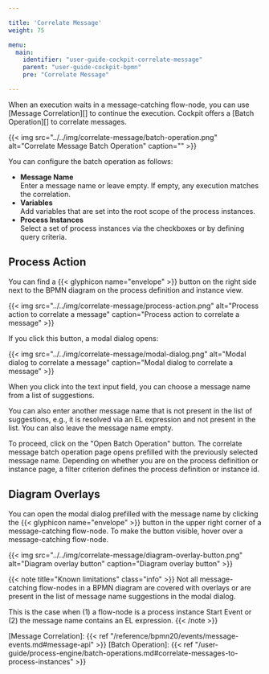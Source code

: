 ```yaml
---

title: 'Correlate Message'
weight: 75

menu:
  main:
    identifier: "user-guide-cockpit-correlate-message"
    parent: "user-guide-cockpit-bpmn"
    pre: "Correlate Message"

---
```


When an execution waits in a message-catching flow-node, you can use [Message Correlation][] to 
continue the execution. Cockpit offers a [Batch Operation][] to correlate messages.

{{< img src="../../img/correlate-message/batch-operation.png" alt="Correlate Message Batch Operation" caption="" >}}

You can configure the batch operation as follows:

* **Message Name**\
  Enter a message name or leave empty. If empty, any execution matches the correlation.
* **Variables**\
  Add variables that are set into the root scope of the process instances.
* **Process Instances**\
  Select a set of process instances via the checkboxes or by defining query criteria. 

## Process Action

You can find a {{< glyphicon name="envelope" >}} button on the right side next to the BPMN diagram 
on the process definition and instance view.

{{< img src="../../img/correlate-message/process-action.png" alt="Process action to correlate a message" caption="Process action to correlate a message" >}}

If you click this button, a modal dialog opens:

{{< img src="../../img/correlate-message/modal-dialog.png" alt="Modal dialog to correlate a message" caption="Modal dialog to correlate a message" >}}

When you click into the text input field, you can choose a message name from a list of suggestions.

You can also enter another message name that is not present in the list of suggestions, e.g., it is
resolved via an EL expression and not present in the list. You can also leave the message name empty.

To proceed, click on the "Open Batch Operation" button. The correlate message batch operation page 
opens prefilled with the previously selected message name. Depending on whether you are on the process 
definition or instance page, a filter criterion defines the process definition or instance id.

## Diagram Overlays

You can open the modal dialog prefilled with the message name by clicking the {{< glyphicon name="envelope" >}} button
in the upper right corner of a message-catching flow-node. To make the button visible, hover over a 
message-catching flow-node.

{{< img src="../../img/correlate-message/diagram-overlay-button.png" alt="Diagram overlay button" caption="Diagram overlay button" >}}

{{< note title="Known limitations" class="info" >}}
Not all message-catching flow-nodes in a BPMN diagram are covered with overlays or are present
in the list of message name suggestions in the modal dialog. 

This is the case when (1) a flow-node is a process instance Start Event or (2) the message name contains an EL expression.
{{< /note >}}

[Message Correlation]: {{< ref "/reference/bpmn20/events/message-events.md#message-api" >}}
[Batch Operation]: {{< ref "/user-guide/process-engine/batch-operations.md#correlate-messages-to-process-instances" >}}
